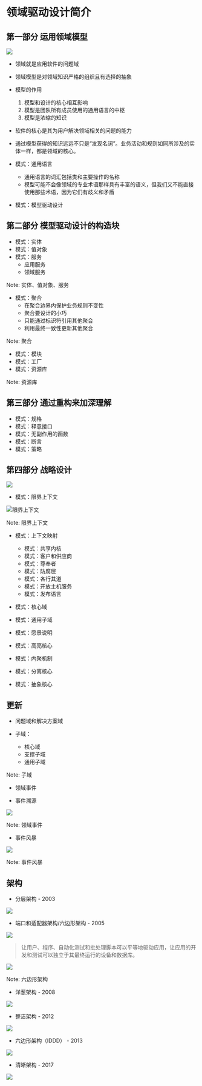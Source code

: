 # 领域驱动设计简介



## 第一部分 运用领域模型

![](ddd-at-a-glance/ddd-diagram-1.png)


- 领域就是应用软件的问题域
- 领域模型是对领域知识严格的组织且有选择的抽象


- 模型的作用

  1. 模型和设计的核心相互影响
  2. 模型是团队所有成员使用的通用语言的中枢
  3. 模型是浓缩的知识


- 软件的核心是其为用户解决领域相关的问题的能力
- 通过模型获得的知识远远不只是“发现名词”。业务活动和规则如同所涉及的实体一样，都是领域的核心。


- 模式：通用语言
  - 通用语言的词汇包括类和主要操作的名称
  - 模型可能不会像领域的专业术语那样具有丰富的语义，但我们又不能直接使用那些术语，因为它们有歧义和矛盾


- 模式：模型驱动设计



## 第二部分 模型驱动设计的构造块


- 模式：实体
- 模式：值对象
- 模式：服务
  - 应用服务
  - 领域服务

Note: 实体、值对象、服务


- 模式：聚合
  - 在聚合边界内保护业务规则不变性
  - 聚合要设计的小巧
  - 只能通过标识符引用其他聚合
  - 利用最终一致性更新其他聚合

Note: 聚合


- 模式：模块
- 模式：工厂
- 模式：资源库

Note: 资源库



## 第三部分 通过重构来加深理解


- 模式：规格
- 模式：释意接口
- 模式：无副作用的函数
- 模式：断言
- 模式：策略



## 第四部分 战略设计

![](ddd-at-a-glance/ddd-diagram-2.png)


- 模式：限界上下文

![限界上下文](ddd-at-a-glance/bounded-context.png)

Note: 限界上下文


- 模式：上下文映射
  - 模式：共享内核
  - 模式：客户和供应商
  - 模式：尊奉者
  - 模式：防腐层
  - 模式：各行其道
  - 模式：开放主机服务
  - 模式：发布语言


- 模式：核心域
- 模式：通用子域
- 模式：愿景说明
- 模式：高亮核心
- 模式：内聚机制
- 模式：分离核心
- 模式：抽象核心



## 更新


- 问题域和解决方案域


- 子域：
  - 核心域
  - 支撑子域
  - 通用子域

Note: 子域


- 领域事件


- 事件溯源

![](ddd-at-a-glance/event-sourcing.png)

Note: 领域事件


- 事件风暴

![](ddd-at-a-glance/event-storming.jpg)

Note: 事件风暴



## 架构


- 分层架构 - 2003

![](ddd-at-a-glance/ddd_layers.png)


- 端口和适配器架构/六边形架构 - 2005

![](ddd-at-a-glance/hexagonal.gif)

>  让用户、程序、自动化测试和批处理脚本可以平等地驱动应用，让应用的开发和测试可以独立于其最终运行的设备和数据库。


![](ddd-at-a-glance/ports-and-adapters.png)

Note: 六边形架构


- 洋葱架构 - 2008

![](ddd-at-a-glance/onion.webp)


- 整洁架构 - 2012

![](ddd-at-a-glance/CleanArchitecture.jpg)


- 六边形架构（IDDD） - 2013

![](ddd-at-a-glance/hexagonal-iddd.png)


- 清晰架构 - 2017

![](ddd-at-a-glance/explicit-architechture.png)
